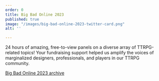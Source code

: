 ```yaml
---
order: 0
title: Big Bad Online 2023
published: true
image: "/images/big-bad-online-2023-twitter-card.png"
alt: ''

---
```

24 hours of amazing, free-to-view panels on a diverse array of TTRPG-related topics! Your fundraising support helped us amplify the voices of marginalized designers, professionals, and players in our TTRPG community.

[Big Bad Online 2023 archive](https://www.youtube.com/playlist?list=PLY22glPJVwSLz3itLhB3R4P35xEemHUqK)